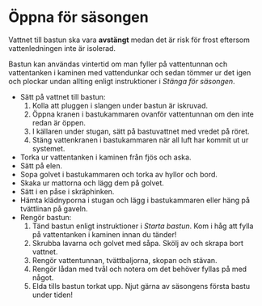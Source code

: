 # Öppna för säsongen

Vattnet till bastun ska vara **avstängt** medan det är risk för frost eftersom vattenledningen inte är isolerad.

Bastun kan användas vintertid om man fyller på vattentunnan och vattentanken i kaminen med vattendunkar och sedan tömmer ur det igen och plockar undan allting enligt instruktioner i *Stänga för säsongen*.

- Sätt på vattnet till bastun:
	1. Kolla att pluggen i slangen under bastun är iskruvad.
	1. Öppna kranen i bastukammaren ovanför vattentunnan om den inte redan är öppen.
	1. I källaren under stugan, sätt på bastuvattnet med vredet på röret.
	1. Stäng vattenkranen i bastukammaren när all luft har kommit ut ur systemet.
- Torka ur vattentanken i kaminen från fjös och aska.
- Sätt på elen.
- Sopa golvet i bastukammaren och torka av hyllor och bord.
- Skaka ur mattorna och lägg dem på golvet.
- Sätt i en påse i skräphinken.
- Hämta klädnyporna i stugan och lägg i bastukammaren eller häng på tvättlinan på gaveln.
- Rengör bastun:
	1. Tänd bastun enligt instruktioner i *Starta bastun*. Kom i håg att fylla på vattentanken i kaminen innan du tänder!
	1. Skrubba lavarna och golvet med såpa. Skölj av och skrapa bort vattnet.
	1. Rengör vattentunnan, tvättbaljorna, skopan och stävan.
	1. Rengör lådan med tvål och notera om det behöver fyllas på med något.
	1. Elda tills bastun torkat upp. Njut gärna av säsongens första bastu under tiden!